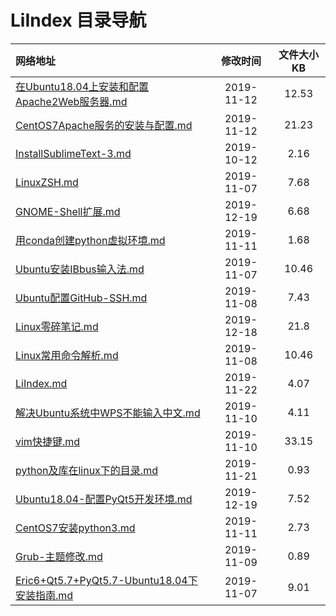 # LiIndex 目录导航

| 网络地址  | 修改时间 | 文件大小KB |
| :-- | :-: | :-: |
| [在Ubuntu18.04上安装和配置Apache2Web服务器.md](https://github.com/Chendemo12/KnowledgeGraph/wiki/在Ubuntu18.04上安装和配置Apache2Web服务器) | 2019-11-12 | 12.53 |
| [CentOS7Apache服务的安装与配置.md](https://github.com/Chendemo12/KnowledgeGraph/wiki/CentOS7Apache服务的安装与配置) | 2019-11-12 | 21.23 |
| [InstallSublimeText-3.md](https://github.com/Chendemo12/KnowledgeGraph/wiki/InstallSublimeText-3) | 2019-10-12 | 2.16 |
| [LinuxZSH.md](https://github.com/Chendemo12/KnowledgeGraph/wiki/LinuxZSH) | 2019-11-07 | 7.68 |
| [GNOME-Shell扩展.md](https://github.com/Chendemo12/KnowledgeGraph/wiki/GNOME-Shell扩展) | 2019-12-19 | 6.68 |
| [用conda创建python虚拟环境.md](https://github.com/Chendemo12/KnowledgeGraph/wiki/用conda创建python虚拟环境) | 2019-11-11 | 1.68 |
| [Ubuntu安装IBbus输入法.md](https://github.com/Chendemo12/KnowledgeGraph/wiki/Ubuntu安装IBbus输入法) | 2019-11-07 | 10.46 |
| [Ubuntu配置GitHub-SSH.md](https://github.com/Chendemo12/KnowledgeGraph/wiki/Ubuntu配置GitHub-SSH) | 2019-11-08 | 7.43 |
| [Linux零碎笔记.md](https://github.com/Chendemo12/KnowledgeGraph/wiki/Linux零碎笔记) | 2019-12-18 | 21.8 |
| [Linux常用命令解析.md](https://github.com/Chendemo12/KnowledgeGraph/wiki/Linux常用命令解析) | 2019-11-08 | 10.46 |
| [LiIndex.md](https://github.com/Chendemo12/KnowledgeGraph/wiki/LiIndex) | 2019-11-22 | 4.07 |
| [解决Ubuntu系统中WPS不能输入中文.md](https://github.com/Chendemo12/KnowledgeGraph/wiki/解决Ubuntu系统中WPS不能输入中文) | 2019-11-10 | 4.11 |
| [vim快捷键.md](https://github.com/Chendemo12/KnowledgeGraph/wiki/vim快捷键) | 2019-11-10 | 33.15 |
| [python及库在linux下的目录.md](https://github.com/Chendemo12/KnowledgeGraph/wiki/python及库在linux下的目录) | 2019-11-21 | 0.93 |
| [Ubuntu18.04-配置PyQt5开发环境.md](https://github.com/Chendemo12/KnowledgeGraph/wiki/Ubuntu18.04-配置PyQt5开发环境) | 2019-12-19 | 7.52 |
| [CentOS7安装python3.md](https://github.com/Chendemo12/KnowledgeGraph/wiki/CentOS7安装python3) | 2019-11-11 | 2.73 |
| [Grub-主题修改.md](https://github.com/Chendemo12/KnowledgeGraph/wiki/Grub-主题修改) | 2019-11-09 | 0.89 |
| [Eric6+Qt5.7+PyQt5.7-Ubuntu18.04下安装指南.md](https://github.com/Chendemo12/KnowledgeGraph/wiki/Eric6+Qt5.7+PyQt5.7-Ubuntu18.04下安装指南) | 2019-11-07 | 9.01 |
